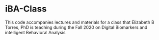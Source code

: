 # iBA-Class
This code accompanies lectures and materials for a class that Elizabeth B Torres, PhD is teaching during the Fall 2020 on Digital Biomarkers and intelligent Behavioral Analysis
